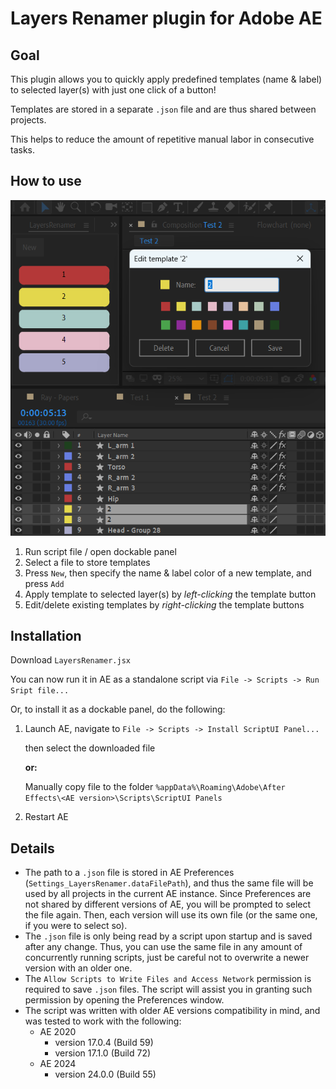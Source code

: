 # Layers Renamer plugin for Adobe AE

## Goal

This plugin allows you to quickly apply predefined templates (name & label) to selected layer(s) with just one click of a button!

Templates are stored in a separate `.json` file and are thus shared between projects.

This helps to reduce the amount of repetitive manual labor in consecutive tasks.

## How to use

![Demo.png](Demo.png)

1. Run script file / open dockable panel
2. Select a file to store templates
3. Press `New`, then specify the name & label color of a new template, and press `Add`
4. Apply template to selected layer(s) by _left-clicking_ the template button
5. Edit/delete existing templates by _right-clicking_ the template buttons

## Installation

Download `LayersRenamer.jsx`

You can now run it in AE as a standalone script via `File -> Scripts -> Run Sript file...`

Or, to install it as a dockable panel, do the following:

1. Launch AE, navigate to `File -> Scripts -> Install ScriptUI Panel...`

    then select the downloaded file

    **or:**

    Manually copy file to the folder `%appData%\Roaming\Adobe\After Effects\<AE version>\Scripts\ScriptUI Panels`

2. Restart AE

## Details

-   The path to a `.json` file is stored in AE Preferences (`Settings_LayersRenamer.dataFilePath`), and thus the same file will be used by all projects in the current AE instance. Since Preferences are not shared by different versions of AE, you will be prompted to select the file again. Then, each version will use its own file (or the same one, if you were to select so).
-   The `.json` file is only being read by a script upon startup and is saved after any change. Thus, you can use the same file in any amount of concurrently running scripts, just be careful not to overwrite a newer version with an older one.
-   The `Allow Scripts to Write Files and Access Network` permission is required to save `.json` files. The script will assist you in granting such permission by opening the Preferences window.
-   The script was written with older AE versions compatibility in mind, and was tested to work with the following:
    -   AE 2020
        -   version 17.0.4 (Build 59)
        -   version 17.1.0 (Build 72)
    -   AE 2024
        -   version 24.0.0 (Build 55)
